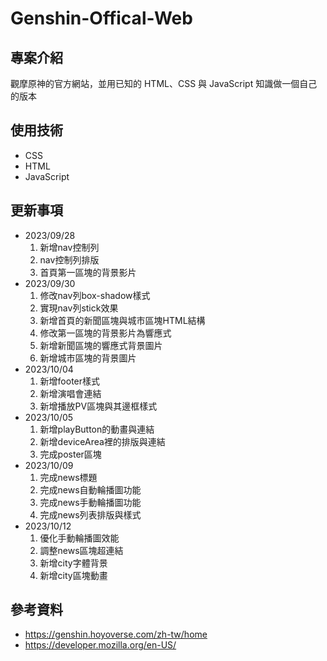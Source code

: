 # Genshin-Offical-Web

## 專案介紹

觀摩原神的官方網站，並用已知的 HTML、CSS 與 JavaScript 知識做一個自己的版本

## 使用技術

* CSS
* HTML
* JavaScript

## 更新事項

* 2023/09/28
    1. 新增nav控制列
    2. nav控制列排版
    3. 首頁第一區塊的背景影片
* 2023/09/30
    1. 修改nav列box-shadow樣式
    2. 實現nav列stick效果
    3. 新增首頁的新聞區塊與城市區塊HTML結構
    4. 修改第一區塊的背景影片為響應式
    5. 新增新聞區塊的響應式背景圖片
    6. 新增城市區塊的背景圖片
* 2023/10/04
    1. 新增footer樣式
    2. 新增演唱會連結
    3. 新增播放PV區塊與其邊框樣式
* 2023/10/05
    1. 新增playButton的動畫與連結
    2. 新增deviceArea裡的排版與連結
    3. 完成poster區塊
* 2023/10/09
    1. 完成news標題
    2. 完成news自動輪播圖功能
    3. 完成news手動輪播圖功能
    4. 完成news列表排版與樣式
* 2023/10/12
    1. 優化手動輪播圖效能
    2. 調整news區塊超連結
    3. 新增city字體背景
    4. 新增city區塊動畫
## 參考資料

* https://genshin.hoyoverse.com/zh-tw/home
* https://developer.mozilla.org/en-US/